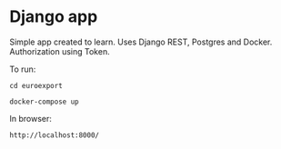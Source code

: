 
# Django app

Simple app created to learn. Uses Django REST, Postgres and Docker. Authorization using Token.

To run:

`cd euroexport`

`docker-compose up`

In browser:

`http://localhost:8000/`